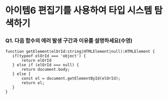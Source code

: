 # 아이템6 편집기를 사용하여 타입 시스템 탐색하기

### Q1. 다음 함수의 에러 발생 구간과 이유를 설명하세요(수영)
 ```
function getElement(elOrId:string|HTMLElement|null):HTMLElement {
    if(typeof elOrId === 'object') {
        return elOrId
    } else if (elOrId === null) {
        return document.body;
    } else {
        const el = document.getElementById(elOrId);
        return el;
    }
}
```

